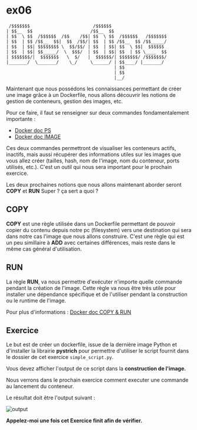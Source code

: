 # ex06

```
 /$$$$$$$                        /$$$$$$
| $$__  $$                      /$$__  $$
| $$  \ $$  /$$$$$$  /$$    /$$| $$  \ $$  /$$$$$$   /$$$$$$$
| $$  | $$ /$$__  $$|  $$  /$$/| $$  | $$ /$$__  $$ /$$_____/
| $$  | $$| $$$$$$$$ \  $$/$$/ | $$  | $$| $$  \ $$|  $$$$$$
| $$  | $$| $$_____/  \  $$$/  | $$  | $$| $$  | $$ \____  $$
| $$$$$$$/|  $$$$$$$   \  $/   |  $$$$$$/| $$$$$$$/ /$$$$$$$/
|_______/  \_______/    \_/     \______/ | $$____/ |_______/
                                         | $$
                                         | $$
                                         |__/
```

Maintenant que nous possédons les connaissances permettant de créer une
image grâce à un Dockerfile, nous allons découvrir les notions de gestion de
conteneurs, gestion des images, etc.

Pour ce faire, il faut se renseigner sur deux commandes fondamentalement
importante :

- [Docker doc PS](https://docs.docker.com/engine/reference/commandline/ps/)
- [Docker doc IMAGE](https://docs.docker.com/engine/reference/commandline/image/)

Ces deux commandes permettront de visualiser les conteneurs actifs, inactifs,
mais aussi récupérer des informations utiles sur les images que vous allez
créer (tailles, hash, nom de l'image, nom du conteneur, ports utilisés, etc.).
C'est un outil qui nous sera important pour le prochain exercice.

Les deux prochaines notions que nous allons maintenant aborder seront
**COPY** et **RUN** Super ? ça sert a quoi ?

## COPY

**COPY** est une règle utilisée dans un Dockerfile permettant de pouvoir
copier du contenu depuis notre pc (filesystem) vers une destination qui sera
dans notre cas l'image que nous allons construire. C'est une règle qui est un
peu simillaire à **ADD** avec certaines différences, mais reste dans le même
cas général d'utilisation.

## RUN

La règle **RUN**, va nous permettre d'exécuter n'importe quelle
commande pendant la création de l'image. Cette règle va nous être très utile
pour installer une dépendance spécifique et de l'utiliser pendant la
construction ou le runtime de l'image.

Pour plus d'informations :
[Docker doc COPY & RUN](https://docs.docker.com/engine/reference/builder/)

## Exercice

Le but est de créer un dockerfile, issue de la dernière image Python et
d'installer la librairie **pystrich** pour permettre d'utiliser le script
fournit dans le dossier de cet exercice `simple_script.py`.

Vous devez afficher l'output de ce script dans la **construction de l'image.**

Nous verrons dans le prochain exercice comment executer une commande au
lancement du conteneur.

Le résultat doit être l'output suivant :

![output](https://puu.sh/CIqLS/1bee42910d.png?fbclid=IwAR3P0HBci0gBVf7OBy7gFF7SHXBlAb5RDLbZsbnGts6gX2uFR592Qf9Z9Kg)

**Appelez-moi une fois cet Exercice finit afin de vérifier.**
